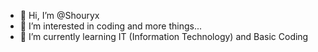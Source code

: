 - 👋 Hi, I’m @Shouryx
- 👀 I’m interested in coding and more things...
- 🌱 I’m currently learning IT (Information Technology) and Basic Coding
<!---
Shouryx/Shouryx is a ✨ special ✨ repository because its `README.md` (this file) appears on your GitHub profile.
You can click the Preview link to take a look at your changes.
--->
